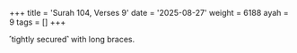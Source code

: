 +++
title = 'Surah 104, Verses 9'
date = '2025-08-27'
weight = 6188
ayah = 9
tags = []
+++

˹tightly secured˺ with long braces. 